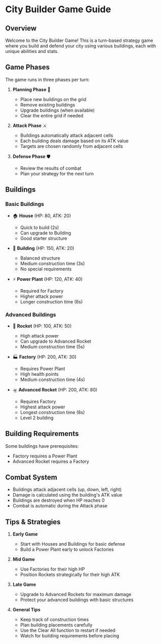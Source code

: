 # City Builder Game Guide

## Overview
Welcome to the City Builder Game! This is a turn-based strategy game where you build and defend your city using various buildings, each with unique abilities and stats.

## Game Phases
The game runs in three phases per turn:

1. **Planning Phase** 🎯
   - Place new buildings on the grid
   - Remove existing buildings
   - Upgrade buildings (when available)
   - Clear the entire grid if needed

2. **Attack Phase** ⚔️
   - Buildings automatically attack adjacent cells
   - Each building deals damage based on its ATK value
   - Targets are chosen randomly from adjacent cells

3. **Defense Phase** 🛡️
   - Review the results of combat
   - Plan your strategy for the next turn

## Buildings

### Basic Buildings
- 🏠 **House** (HP: 80, ATK: 20)
  - Quick to build (2s)
  - Can upgrade to Building
  - Good starter structure

- 🏢 **Building** (HP: 150, ATK: 20)
  - Balanced structure
  - Medium construction time (3s)
  - No special requirements

- ⚡ **Power Plant** (HP: 120, ATK: 40)
  - Required for Factory
  - Higher attack power
  - Longer construction time (6s)

### Advanced Buildings
- 🚀 **Rocket** (HP: 100, ATK: 50)
  - High attack power
  - Can upgrade to Advanced Rocket
  - Medium construction time (5s)

- 🏭 **Factory** (HP: 200, ATK: 30)
  - Requires Power Plant
  - High health points
  - Medium construction time (4s)

- 🛸 **Advanced Rocket** (HP: 200, ATK: 80)
  - Requires Factory
  - Highest attack power
  - Longest construction time (8s)
  - Level 2 building

## Building Requirements
Some buildings have prerequisites:
- Factory requires a Power Plant
- Advanced Rocket requires a Factory

## Combat System
- Buildings attack adjacent cells (up, down, left, right)
- Damage is calculated using the building's ATK value
- Buildings are destroyed when HP reaches 0
- Combat is automatic during the Attack phase

## Tips & Strategies
1. **Early Game**
   - Start with Houses and Buildings for basic defense
   - Build a Power Plant early to unlock Factories

2. **Mid Game**
   - Use Factories for their high HP
   - Position Rockets strategically for their high ATK

3. **Late Game**
   - Upgrade to Advanced Rockets for maximum damage
   - Protect your advanced buildings with basic structures

4. **General Tips**
   - Keep track of construction times
   - Plan building placements carefully
   - Use the Clear All function to restart if needed
   - Watch for building requirements before placing